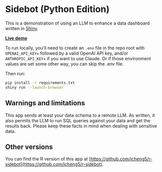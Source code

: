 # Sidebot (Python Edition)

This is a demonstration of using an LLM to enhance a data dashboard written in [Shiny](https://shiny.posit.co/py/).

[**Live demo**](https://jcheng.shinyapps.io/sidebot)

To run locally, you'll need to create an `.env` file in the repo root with `OPENAI_API_KEY=` followed by a valid OpenAI API key, and/or `ANTHROPIC_API_KEY=` if you want to use Claude. Or if those environment values are set some other way, you can skip the .env file.

Then run:

```bash
pip install -r requirements.txt
shiny run --launch-browser
```

## Warnings and limitations

This app sends at least your data schema to a remote LLM. As written, it also permits the LLM to run SQL queries against your data and get the results back. Please keep these facts in mind when dealing with sensitive data.

## Other versions

You can find the R version of this app at [https://github.com/jcheng5/r-sidebot](https://github.com/jcheng5/r-sidebot).